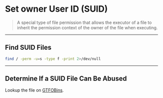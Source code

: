 # Set owner User ID (SUID)

> A special type of file permission that allows the executor of a file to inherit the permission context of the owner of the file when executing.

---

## Find SUID Files

```bash
find / -perm -u=s -type f -print 2>/dev/null
```

---

## Determine If a SUID File Can Be Abused

Lookup the file on [GTFOBins](https://gtfobins.github.io/).
